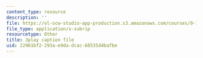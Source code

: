 ```yaml
---
content_type: resource
description: ''
file: https://ol-ocw-studio-app-production.s3.amazonaws.com/courses/9-14-brain-structure-and-its-origins-spring-2014/22961bf2293ae9dadcac68535d4bafbe_555143.srt
file_type: application/x-subrip
resourcetype: Other
title: 3play caption file
uid: 22961bf2-293a-e9da-dcac-68535d4bafbe
---
```

